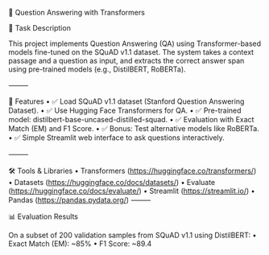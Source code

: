 📘 Question Answering with Transformers

📌 Task Description

This project implements Question Answering (QA) using Transformer-based models fine-tuned on the SQuAD v1.1 dataset.
The system takes a context passage and a question as input, and extracts the correct answer span using pre-trained models (e.g., DistilBERT, RoBERTa).

⸻

🚀 Features
 • ✅ Load SQuAD v1.1 dataset (Stanford Question Answering Dataset).
 • ✅ Use Hugging Face Transformers for QA.
 • ✅ Pre-trained model: distilbert-base-uncased-distilled-squad.
 • ✅ Evaluation with Exact Match (EM) and F1 Score.
 • ✅ Bonus: Test alternative models like RoBERTa.
 • ✅ Simple Streamlit web interface to ask questions interactively.

⸻

🛠️ Tools & Libraries
 • Transformers (https://huggingface.co/transformers/)
 • Datasets (https://huggingface.co/docs/datasets/)
 • Evaluate (https://huggingface.co/docs/evaluate/)
 • Streamlit (https://streamlit.io/)
 • Pandas (https://pandas.pydata.org/)
 ⸻

📊 Evaluation Results

On a subset of 200 validation samples from SQuAD v1.1 using DistilBERT:
 • Exact Match (EM): ~85%
 • F1 Score: ~89.4
